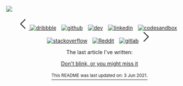 ![](https://i.imgur.com/qiTHeFR.png)

[<p align='center'> <img src='https://raw.githubusercontent.com/gruberdev/gruberdev/main/icons/left.svg' alt='left'> <img src='https://cdn.jsdelivr.net/npm/simple-icons@3.0.1/icons/git.svg' alt='dribbble' height='25'>](https://sr.ht/~tsyklon/)&emsp;[<img src='https://cdn.jsdelivr.net/npm/simple-icons@3.0.1/icons/github.svg' alt='github' height='25'>](https://github.com/gruberdev)&emsp;[<img src='https://cdn.jsdelivr.net/npm/simple-icons@3.0.1/icons/dev-dot-to.svg' alt='dev' height='25'>](https://dev.to/cloudgruber)&emsp;<!-- markdown-link-check-disable -->[<img src='https://cdn.jsdelivr.net/npm/simple-icons@3.0.1/icons/linkedin.svg' alt='linkedin' height='25'>](https://www.linkedin.com/in/rodrigo-g/)<!-- markdown-link-check-enable -->&emsp;[<img src='https://api.iconify.design/simple-icons:codesandbox.svg?height=24' alt='codesandbox' height='25'>](https://codesandbox.io/u/cloudgruber)&emsp;[<img src='https://cdn.jsdelivr.net/npm/simple-icons@3.0.1/icons/stackoverflow.svg' alt='stackoverflow' height='25'>](https://stackexchange.com/users/8975552/rodrigo-gruber)&emsp;[<img src='https://api.iconify.design/fa-brands:free-code-camp.svg?height=24' alt='Reddit' height='25'>](https://codestats.net/users/gruber)&emsp;[<img src='https://cdn.jsdelivr.net/npm/simple-icons@3.0.1/icons/gitlab.svg' alt='gitlab' height='25'>](https://gitlab.com/gruberx) <img src='https://raw.githubusercontent.com/gruberdev/gruberdev/main/icons/right.svg' alt='right'>

<p align='center'>The last article I've written: <a align='center' href='https://xn--qck4cud2cb.com/posts/dont-blink/'> <p align='center'>Don't blink, or you might miss it </a.

<sub> <p align='center'> <sup>This README was last updated on: 3 Jun 2021.</sup> </p> </sub>

 <p align='center'> 
 
 </p>
